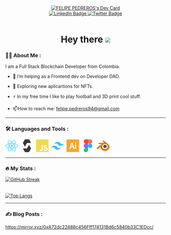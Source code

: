 <div align="center">
    <a href="https://app.daily.dev/Felipe"><img src="https://api.daily.dev/devcards/4e9676c9db2c4c109f19a43fbffd9492.png?r=bdq" width="400" alt="FELIPE PEDREROS's Dev               Card"/>
    </a>
    <div id="badges">
        <a href="https://www.linkedin.com/in/afelipe-pedreros/">
        <img src="https://img.shields.io/badge/LinkedIn-blue?style=for-the-badge&logo=linkedin&logoColor=white" alt="LinkedIn Badge"/>
        </a>
        <a href="https://twitter.com/FelipePedrerosS">
        <img src="https://img.shields.io/badge/Twitter-blue?style=for-the-badge&logo=twitter&logoColor=white" alt="Twitter Badge"/>
        </a>
    </div>
    <img src="https://komarev.com/ghpvc/?username=your-github-username&style=flat-square&color=blue" alt=""/>
    <h1>
        Hey there
        <img src="https://media.giphy.com/media/hvRJCLFzcasrR4ia7z/giphy.gif" width="30px"/>
    </h1>
    </div>

### :man_technologist: About Me :
I am a Full Stack Blockchain Developer from Colombia.
- :telescope: I’m helping as a Frontend dev on Developer DAO.

- :seedling: Exploring new aplicartions for NFTs.

- :zap: In my free time I like to play football and 3D print cool stuff.

- :mailbox:How to reach me: felipe.pedreros94@gmail.com
---

### :hammer_and_wrench: Languages and Tools :
<div>
  <img src="https://github.com/devicons/devicon/blob/master/icons/react/react-original.svg" title="React" alt="React" width="40" height="40"/>&nbsp;
  <img src="https://github.com/devicons/devicon/blob/master/icons/solidity/solidity-plain.svg" title="Solidity" alt="Solidity" width="40" height="40"/>&nbsp;
  <img src="https://github.com/devicons/devicon/blob/master/icons/javascript/javascript-plain.svg" title="JavaScript" alt="JavaScript" width="40" height="40"/>&nbsp;
  <img src="https://github.com/devicons/devicon/blob/master/icons/tailwindcss/tailwindcss-plain.svg" title="Tailwind" alt="Tailwind" width="40" height="40"/>&nbsp;
  <img src="https://github.com/devicons/devicon/blob/master/icons/illustrator/illustrator-plain.svg" title="Illustrator" alt="Illustrator" width="40" height="40"/>&nbsp;
  <img src="https://github.com/devicons/devicon/blob/master/icons/figma/figma-original.svg" title="Figma" alt="Figma" width="40" height="40"/>&nbsp;
  <img src="https://github.com/devicons/devicon/blob/master/icons/blender/blender-original.svg" title="Blender" alt="Blender" width="40" height="40"/>&nbsp;
</div>

---

### :fire: My Stats :
[![GitHub Streak](http://github-readme-streak-stats.herokuapp.com?user=afpedreros&theme=dark)](https://git.io/streak-stats)<br><br><br>
[![Top Langs](https://github-readme-stats.vercel.app/api/top-langs/?username=afpedreros&layout=compact&theme=vision-friendly-dark)](https://github.com/anuraghazra/github-readme-stats)

---

### :writing_hand: Blog Posts :
https://mirror.xyz/0xA72dc22488c456Fff174131Bd6c5840b33C1EDcc/
